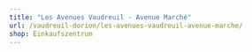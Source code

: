 ```yaml
---
title: "Les Avenues Vaudreuil - Avenue Marché"
url: /vaudreuil-dorion/les-avenues-vaudreuil-avenue-marche/
shop: Einkaufszentrum
---
```

